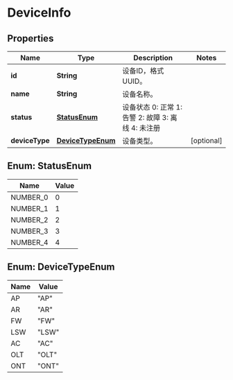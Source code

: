 
# DeviceInfo

## Properties
Name | Type | Description | Notes
------------ | ------------- | ------------- | -------------
**id** | **String** | 设备ID，格式UUID。 | 
**name** | **String** | 设备名称。 | 
**status** | [**StatusEnum**](#StatusEnum) | 设备状态 0: 正常 1: 告警 2: 故障 3: 离线 4: 未注册  | 
**deviceType** | [**DeviceTypeEnum**](#DeviceTypeEnum) | 设备类型。 |  [optional]


<a name="StatusEnum"></a>
## Enum: StatusEnum
Name | Value
---- | -----
NUMBER_0 | 0
NUMBER_1 | 1
NUMBER_2 | 2
NUMBER_3 | 3
NUMBER_4 | 4


<a name="DeviceTypeEnum"></a>
## Enum: DeviceTypeEnum
Name | Value
---- | -----
AP | &quot;AP&quot;
AR | &quot;AR&quot;
FW | &quot;FW&quot;
LSW | &quot;LSW&quot;
AC | &quot;AC&quot;
OLT | &quot;OLT&quot;
ONT | &quot;ONT&quot;




